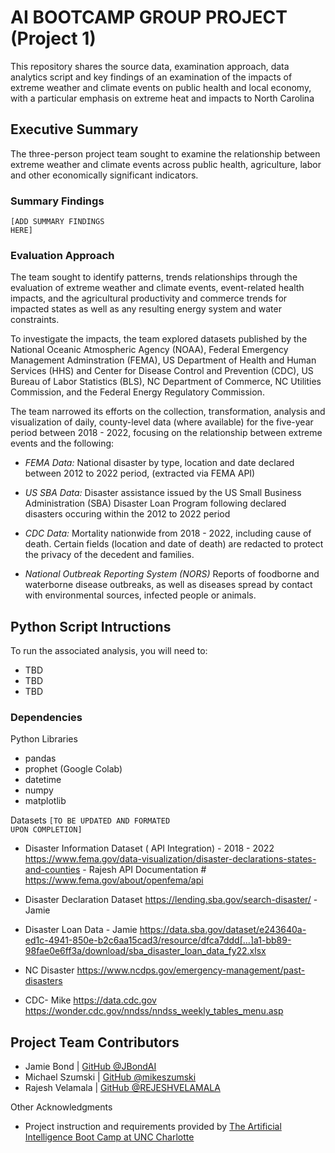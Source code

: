 # AI BOOTCAMP GROUP PROJECT (Project 1)
This repository shares the source data, examination approach, data analytics script and key findings of an examination of the impacts of extreme weather and climate events on public health and local economy, with a particular emphasis on extreme heat and impacts to North Carolina 

## Executive Summary
The three-person project team sought to examine the relationship between extreme weather and climate events across public health, agriculture, labor and other economically significant indicators.

### Summary Findings
<code style="color : name_color">[ADD SUMMARY FINDINGS HERE]</code>

### Evaluation Approach
The team sought to identify patterns, trends relationships through the evaluation of extreme weather and climate events, event-related health impacts, and the agricultural productivity and commerce trends for impacted states as well as any resulting energy system and water constraints. 
 
 To investigate the impacts, the team explored datasets published by the National Oceanic Atmospheric Agency (NOAA), Federal Emergency Management Adminstration (FEMA), US Department of Health and Human Services (HHS) and Center for Disease Control and Prevention (CDC), US Bureau of Labor Statistics (BLS), NC Department of Commerce, NC Utilities Commission, and the Federal Energy Regulatory Commission. 
 
 The team narrowed its efforts on the collection, transformation, analysis and visualization of daily, county-level data (where available) for the five-year period between 2018 - 2022, focusing on the relationship between extreme events and the following:

* _FEMA Data:_ National disaster by type, location and date declared between 2012 to 2022 period, (extracted via FEMA API)

* _US SBA Data:_ Disaster assistance issued by the US Small Business Administration (SBA) Disaster Loan Program following declared disasters occuring within the 2012 to 2022 period

* _CDC Data:_ Mortality nationwide from 2018 - 2022, including cause of death.  Certain fields (location and date of death) are redacted to protect the privacy of the decedent and families.

* _National Outbreak Reporting System (NORS)_ Reports of foodborne and waterborne disease outbreaks, as well as diseases spread by contact with environmental sources, infected people or animals.  



## Python Script Intructions
To run the associated analysis, you will need to:
* TBD
* TBD
* TBD

### Dependencies

Python Libraries
* pandas
* prophet (Google Colab)
* datetime
* numpy
* matplotlib

Datasets <code style="color : name_color">[TO BE UPDATED AND FORMATED UPON COMPLETION]</code>

* Disaster Information Dataset ( API Integration) - 2018 - 2022 
https://www.fema.gov/data-visualization/disaster-declarations-states-and-counties  - Rajesh
API Documentation # https://www.fema.gov/about/openfema/api

* Disaster Declaration Dataset 
https://lending.sba.gov/search-disaster/ - Jamie

* Disaster Loan Data - Jamie
https://data.sba.gov/dataset/e243640a-ed1c-4941-850e-b2c6aa15cad3/resource/dfca7ddd[…]a1-bb89-98fae0e6ff3a/download/sba_disaster_loan_data_fy22.xlsx

* NC Disaster
https://www.ncdps.gov/emergency-management/past-disasters

* CDC- Mike
https://data.cdc.gov
https://wonder.cdc.gov/nndss/nndss_weekly_tables_menu.asp



## Project Team Contributors
* Jamie Bond | [GitHub @JBondAI](https://github.com/jbondAI/) 
* Michael Szumski | [GitHub @mikeszumski](https://github.com/mikeszumski/)
* Rajesh Velamala | [GitHub @REJESHVELAMALA](https://github.com/rajeshvelamala/)

Other Acknowledgments
* Project instruction and requirements provided by [The Artificial Intelligence Boot Camp at UNC Charlotte](https://bootcamp.charlotte.edu/artificial-intelligence/)

